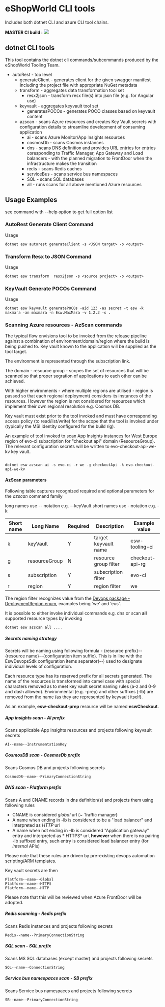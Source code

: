 # eShopWorld CLI tools

Includes both dotnet CLI and azure CLI tool chains.

**MASTER CI build :** ![](https://eshopworld.visualstudio.com/Github%20build/_apis/build/status/cli-tools?branchName=master)

## dotnet CLI tools

This tool contains the dotnet cli commands/subcommands produced by the eShopWorld Tooling Team.

* autoRest - top level 
  * generateClient - generates client for the given swagger manifest including the project file with appropriate NuGet metadata
  * transform - aggregates data transformation tool set
    * resx2json - transform resx file(s) into json file (e.g. for Angular use)
  * keyvault - aggregates keyvault tool set
    * generatesPOCOs - generates POCO classes based on keyvault content
  * azscan - scans Azure resources and creates Key Vault secrets with configuration details to streamline development of consuming application 
    * ai - scans Azure Monitor/App Insights resources
    * cosmosDb - scans Cosmos instances
    * dns - scans DNS definition and provides URL entries for entries coresponding to Traffic Manager, App Gateway and Load balancers - with the planned migration to FrontDoor when the infrastructure makes the transition
    * redis - scans Redis caches
    * serviceBus - scans service bus namespaces
    * SQL - scans SQL databases
    * all - runs scans for all above mentioned Azure resources
    


## Usage Examples

see command with --help option to get full option list

### AutoRest Generate Client Command

Usage

```console
dotnet esw autorest generateClient -s <JSON target> -o <output>

```

### Transform Resx to JSON Command

Usage 

```console
dotnet esw transform  resx2json -s <source project> -o <output>
```

### KeyVault Generate POCOs Command

Usage 

```console
dotnet esw keyvault generatePOCOs -aid 123 -as secret -t esw -k maxmara -an maxmara -n Esw.MaxMara -v 1.2.3 -o .
```

### Scanning Azure resources - AzScan commands

The typical flow envisions tool to be invoked from the release pipeline against a combination of environment/domain/region where the build is being pushed to. Key vault known to the application will be supplied as the tool target. 

The environment is represented through the subscription link.

The domain - resource group - scopes the set of resources that will be scanned so that proper segration of applications to each other can be achieved.

With higher environments - where multiple regions are utilised - region is passed so that each regional deployment) considers its instances of the resources. However the region is not considered for resources which implement their own regional resolution e.g. Cosmos DB.

Key vault must exist prior to the tool invoked and must have corresponding access policy (to read/list/write) for the scope that the tool is invoked under (typically the MSI identity configured for the build rig).

An example of tool invoked to scan App Insights instances for West Europe region of evo-ci subscription for "checkout api" domain (ResourceGroup). The relevant configuration secrets will be written to evo-checkout-api-we-kv key vault.

```console

dotnet esw azscan ai -s evo-ci -r we -g checkoutApi -k evo-checkout-api-we-kv
```

#### AzScan parameters

Following table captures recognized required and optional parameters for the *azscan* command family

long names use -- notation e.g. --keyVault
short names use - notation e.g. -k

|Short name|Long Name|Required|Description|Example value|
|----------|---------|--------|-----------|-------------|
| k | keyVault | Y | target keyvault name | esw-tooling-ci |
| g | resourceGroup | N | resource group filter | checkout-api-rg |
| s | subscription | Y | subscription filter | evo-ci |
| r | region | Y | region filter | we |

The region filter recognizes value from the [Devops package - DeploymentRegion enum](https://github.com/eShopWorld/devops/blob/master/src/Eshopworld.DevOps/DeploymentRegion.cs), examples being 'we' and 'eus'.

It is possible to either invoke individual commands e.g. dns or scan **all** supported resource types by invoking

```console
dotnet esw azscan all ....
```

##### Secrets naming strategy

Secrets will be naming using following formula - {resource prefix}--{resource name}--{configuration item suffix}. This is in line with the EswDevopsSdk configuration items separator(--) used to designate individual levels of configuration. 

Each resource type has its reserved prefix for all secrets generated. The name of the resources is transformed into camel case with special characters removed as to meet key vault secret naming rules (a-z and 0-9 and dash allowed). Environmental (e.g. -prep) and other suffixes (-lb) are removed from the name (as they are represented by keyvault itself).

As an example, __esw-checkout-prep__ resource will be named __eswCheckout__.

##### App insights scan - AI prefix

Scans applicable App Insights resources and projects following keyvault secrets

```
AI--name--InstrumentationKey
```

##### CosmosDB scan - CosmosDb prefix

Scans Cosmos DB and projects following secrets

```
CosmosDB--name--PrimaryConnectionString
```

##### DNS scan - Platform prefix

Scans A and CNAME records in dns definition(s) and projects them using following rules

* CNAME is considered *global* url (~ Traffic manager)
* A name when ending in -lb is considered to be a "load balancer" and interpreted as *HTTP* url
* A name when not ending in -lb is considered "Application gateway" entry and interpreted as * HTTPS* url, **however** when there is no pairing -lb suffixed entry, such entry is considered load balancer entry (for *internal* APIs)

Please note that these rules are driven by pre-existing devops automation scripting/ARM templates.

Key vault secrets are then 

```
Platform--name--Global
Platform--name--HTTPS
Platform--name--HTTP
```

Please note that this will be reviewed when Azure FrontDoor will be adopted.

##### Redis scanning - Redis prefix

Scans Redis instances and projects following secrets

```
Redis--name--PrimaryConnectionString
```

##### SQL scan - SQL prefix

Scans MS SQL databases (except master) and projects following secrets

```
SQL--name--ConnectionString
```

##### Service bus namespaces scan - SB prefix

Scans Service bus namespaces and projects following secrets

```
SB--name--PrimaryConnectionString
```
